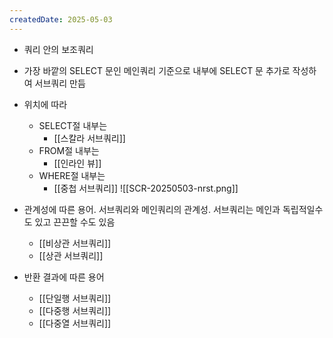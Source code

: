 ```yaml
---
createdDate: 2025-05-03
---
```

- 쿼리 안의 보조쿼리
- 가장 바깥의 SELECT 문인 메인쿼리 기준으로 내부에 SELECT 문 추가로 작성하여 서브쿼리 만듬
- 위치에 따라
	- SELECT절 내부는
		- [[스칼라 서브쿼리]]
	- FROM절 내부는
		- [[인라인 뷰]]
	- WHERE절 내부는
		- [[중첩 서브쿼리]]
![[SCR-20250503-nrst.png]]

- 관계성에 따른 용어. 서브쿼리와 메인쿼리의 관계성. 서브쿼리는 메인과 독립적일수도 있고 끈끈할 수도 있음
	- [[비상관 서브쿼리]]
	- [[상관 서브쿼리]]
- 반환 결과에 따른 용어
	- [[단일행 서브쿼리]]
	- [[다중행 서브쿼리]]
	- [[다중열 서브쿼리]]
